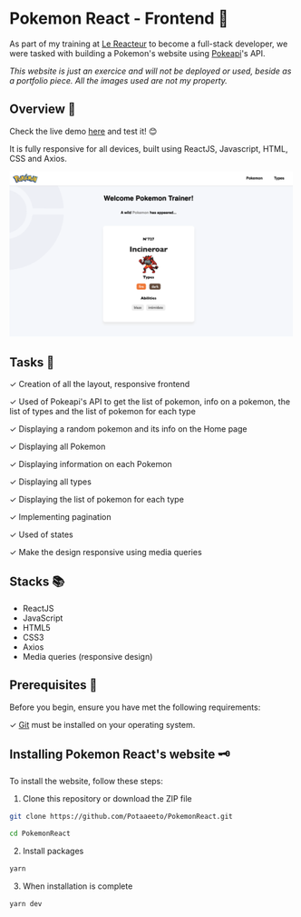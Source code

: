 # Pokemon React - Frontend 🐥

As part of my training at [Le Reacteur](https://www.lereacteur.io/) to become a full-stack developer, we were tasked with building a Pokemon's website using [Pokeapi](https://pokeapi.co/)'s API.

_This website is just an exercice and will not be deployed or used, beside as a portfolio piece. All the images used are not my property._

## Overview 🚀

Check the live demo [here](https://pokemonreact-2024.netlify.app/) and test it! 😊

It is fully responsive for all devices, built using ReactJS, Javascript, HTML, CSS and Axios.

<img src="./src/assets/imgs/desktop.png" alt="desktop pokemon react" width="500"/>

## Tasks 🧐

✓ Creation of all the layout, responsive frontend

✓ Used of Pokeapi's API to get the list of pokemon, info on a pokemon, the list of types and the list of pokemon for each type

✓ Displaying a random pokemon and its info on the Home page

✓ Displaying all Pokemon

✓ Displaying information on each Pokemon

✓ Displaying all types

✓ Displaying the list of pokemon for each type

✓ Implementing pagination

✓ Used of states

✓ Make the design responsive using media queries

## Stacks 📚

- ReactJS
- JavaScript
- HTML5
- CSS3
- Axios
- Media queries (responsive design)

## Prerequisites 🤔

Before you begin, ensure you have met the following requirements:

✓ [Git](https://git-scm.com/downloads) must be installed on your operating system.

## Installing Pokemon React's website 🗝️

To install the website, follow these steps:

1. Clone this repository or download the ZIP file

```bash
git clone https://github.com/Potaaeeto/PokemonReact.git
```

```bash
cd PokemonReact
```

2. Install packages

```bash
yarn
```

3. When installation is complete

```bash
yarn dev
```
